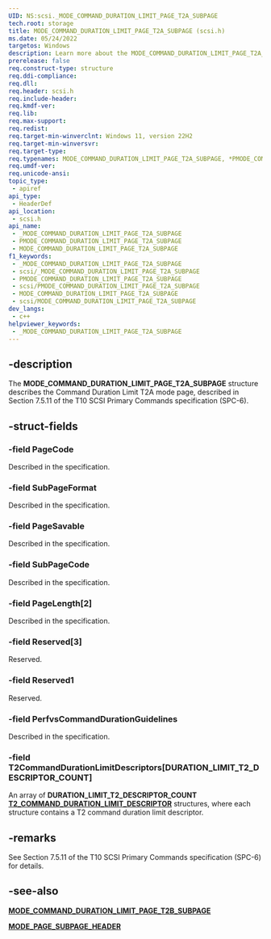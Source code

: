 ```yaml
---
UID: NS:scsi._MODE_COMMAND_DURATION_LIMIT_PAGE_T2A_SUBPAGE
tech.root: storage
title: MODE_COMMAND_DURATION_LIMIT_PAGE_T2A_SUBPAGE (scsi.h)
ms.date: 05/24/2022
targetos: Windows
description: Learn more about the MODE_COMMAND_DURATION_LIMIT_PAGE_T2A_SUBPAGE (scsi.h) structure.
prerelease: false
req.construct-type: structure
req.ddi-compliance: 
req.dll: 
req.header: scsi.h
req.include-header: 
req.kmdf-ver: 
req.lib: 
req.max-support: 
req.redist: 
req.target-min-winverclnt: Windows 11, version 22H2
req.target-min-winversvr: 
req.target-type: 
req.typenames: MODE_COMMAND_DURATION_LIMIT_PAGE_T2A_SUBPAGE, *PMODE_COMMAND_DURATION_LIMIT_PAGE_T2A_SUBPAGE
req.umdf-ver: 
req.unicode-ansi: 
topic_type:
 - apiref
api_type:
 - HeaderDef
api_location:
 - scsi.h
api_name:
 - _MODE_COMMAND_DURATION_LIMIT_PAGE_T2A_SUBPAGE
 - PMODE_COMMAND_DURATION_LIMIT_PAGE_T2A_SUBPAGE
 - MODE_COMMAND_DURATION_LIMIT_PAGE_T2A_SUBPAGE
f1_keywords:
 - _MODE_COMMAND_DURATION_LIMIT_PAGE_T2A_SUBPAGE
 - scsi/_MODE_COMMAND_DURATION_LIMIT_PAGE_T2A_SUBPAGE
 - PMODE_COMMAND_DURATION_LIMIT_PAGE_T2A_SUBPAGE
 - scsi/PMODE_COMMAND_DURATION_LIMIT_PAGE_T2A_SUBPAGE
 - MODE_COMMAND_DURATION_LIMIT_PAGE_T2A_SUBPAGE
 - scsi/MODE_COMMAND_DURATION_LIMIT_PAGE_T2A_SUBPAGE
dev_langs:
 - c++
helpviewer_keywords:
 - _MODE_COMMAND_DURATION_LIMIT_PAGE_T2A_SUBPAGE
---
```


## -description

The **MODE_COMMAND_DURATION_LIMIT_PAGE_T2A_SUBPAGE** structure describes the Command Duration Limit T2A mode page, described in Section 7.5.11 of the T10 SCSI Primary Commands specification (SPC-6).

## -struct-fields

### -field PageCode

Described in the specification.

### -field SubPageFormat

Described in the specification.

### -field PageSavable

Described in the specification.

### -field SubPageCode

Described in the specification.

### -field PageLength[2]

Described in the specification.

### -field Reserved[3]

Reserved.

### -field Reserved1

Reserved.

### -field PerfvsCommandDurationGuidelines

Described in the specification.

### -field T2CommandDurationLimitDescriptors[DURATION_LIMIT_T2_DESCRIPTOR_COUNT]

An array of **DURATION_LIMIT_T2_DESCRIPTOR_COUNT** [**T2_COMMAND_DURATION_LIMIT_DESCRIPTOR**](ns-scsi-t2_command_duration_limit_descriptor.md) structures, where each structure contains a T2 command duration limit descriptor.

## -remarks

See Section 7.5.11 of the T10 SCSI Primary Commands specification (SPC-6) for details.

## -see-also

[**MODE_COMMAND_DURATION_LIMIT_PAGE_T2B_SUBPAGE**](ns-scsi-mode_command_duration_limit_page_t2b_subpage.md)

[**MODE_PAGE_SUBPAGE_HEADER**](ns-scsi-mode_page_subpage_header.md)
